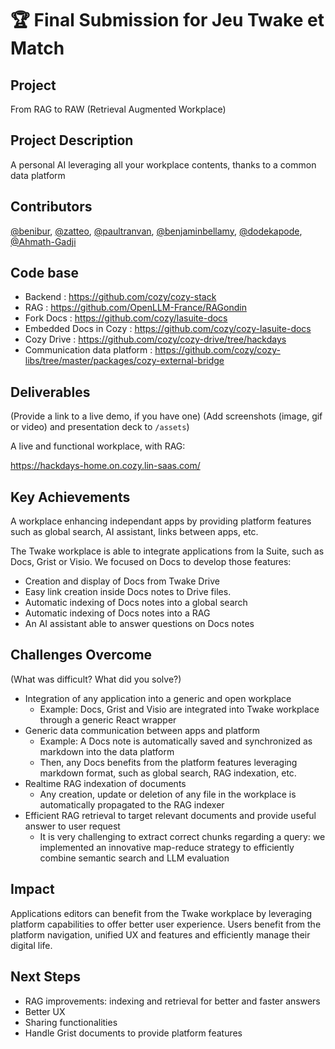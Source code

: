 # 🏆 Final Submission for Jeu Twake et Match

## Project
From RAG to RAW (Retrieval Augmented Workplace)

## Project Description
A personal AI leveraging all your workplace contents, thanks to a common data platform


## Contributors
<a href="https://github.com/benibur">@benibur</a>, <a href="https://github.com/zatteo">@zatteo</a>, <a href="https://github.com/paultranvan">@paultranvan</a>, <a href="https://github.com/benjaminbellamy">@benjaminbellamy</a>, <a href="https://github.com/dodekapode">@dodekapode</a>, <a href="https://github.com/Ahmath-Gadji">@Ahmath-Gadji</a>

## Code base


- Backend : https://github.com/cozy/cozy-stack
- RAG : https://github.com/OpenLLM-France/RAGondin
- Fork Docs : https://github.com/cozy/lasuite-docs
- Embedded Docs in Cozy : https://github.com/cozy/cozy-lasuite-docs
- Cozy Drive : https://github.com/cozy/cozy-drive/tree/hackdays
- Communication data platform : https://github.com/cozy/cozy-libs/tree/master/packages/cozy-external-bridge



## Deliverables 
(Provide a link to a live demo, if you have one)
(Add screenshots (image, gif or video) and presentation deck to `/assets`)

A live and functional workplace, with RAG:

https://hackdays-home.on.cozy.lin-saas.com/


## Key Achievements

A workplace enhancing independant apps by providing platform features such as global search, AI assistant, links between apps, etc.

The Twake workplace is able to integrate applications from la Suite, such as Docs, Grist or Visio.
We focused on Docs to develop those features:

- Creation and display of Docs from Twake Drive
- Easy link creation inside Docs notes to Drive files.
- Automatic indexing of Docs notes into a global search
- Automatic indexing of Docs notes into a RAG
- An AI assistant able to answer questions on Docs notes 



## Challenges Overcome
(What was difficult? What did you solve?)

- Integration of any application into a generic and open workplace
  - Example: Docs, Grist and Visio are integrated into Twake workplace through a generic React wrapper
- Generic data communication between apps and platform
  - Example: A Docs note is automatically saved and synchronized as markdown into the data platform
  - Then, any Docs benefits from the platform features leveraging markdown format, such as global search, RAG indexation, etc.   
- Realtime RAG indexation of documents
  - Any creation, update or deletion of any file in the workplace is automatically propagated to the RAG indexer
- Efficient RAG retrieval to target relevant documents and provide useful answer to user request
  - It is very challenging to extract correct chunks regarding a query: we implemented an innovative map-reduce strategy to efficiently combine semantic search and LLM evaluation



## Impact

Applications editors can benefit from the Twake workplace by leveraging platform capabilities to offer better user experience.
Users benefit from the platform navigation, unified UX and features and efficiently manage their digital life. 



## Next Steps


- RAG improvements: indexing and retrieval for better and faster answers
- Better UX
- Sharing functionalities
- Handle Grist documents to provide platform features
